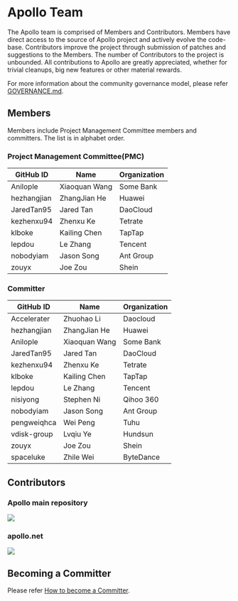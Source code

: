 # Apollo Team

The Apollo team is comprised of Members and Contributors. Members have direct access to the source of Apollo project and actively evolve the code-base. Contributors improve the project through submission of patches and suggestions to the Members. The number of Contributors to the project is unbounded. All contributions to Apollo are greatly appreciated, whether for trivial cleanups, big new features or other material rewards.

For more information about the community governance model, please refer [GOVERNANCE.md](https://github.com/apolloconfig/apollo/blob/master/GOVERNANCE.md).

## Members

Members include Project Management Committee members and committers. The list is in alphabet order.

### Project Management Committee(PMC)

| GitHub ID   | Name          | Organization |
| ----------- | ------------- | ------------ |
| Anilople    | Xiaoquan Wang | Some Bank    |
| hezhangjian | ZhangJian He  | Huawei       |
| JaredTan95  | Jared Tan     | DaoCloud     |
| kezhenxu94  | Zhenxu Ke     | Tetrate      |
| klboke      | Kailing Chen  | TapTap       |
| lepdou      | Le Zhang      | Tencent      |
| nobodyiam   | Jason Song    | Ant Group    |
| zouyx       | Joe Zou       | Shein        |

### Committer

| GitHub ID   | Name          | Organization |
| ----------- | ------------- | ------------ |
| Accelerater | Zhuohao Li    | Daocloud     |
| hezhangjian | ZhangJian He  | Huawei       |
| Anilople    | Xiaoquan Wang | Some Bank    |
| JaredTan95  | Jared Tan     | DaoCloud     |
| kezhenxu94  | Zhenxu Ke     | Tetrate      |
| klboke      | Kailing Chen  | TapTap       |
| lepdou      | Le Zhang      | Tencent      |
| nisiyong    | Stephen Ni    | Qihoo 360    |
| nobodyiam   | Jason Song    | Ant Group    |
| pengweiqhca | Wei Peng      | Tuhu         |
| vdisk-group | Lvqiu Ye      | Hundsun      |
| zouyx       | Joe Zou       | Shein        |
| spaceluke   | Zhile Wei     | ByteDance    |

## Contributors

### Apollo main repository
<img src="https://opencollective.com/apollo/contributors.svg?width=880&button=false" />

### apollo.net
<img src="https://opencollective.com/apollonet/contributors.svg?width=880&button=false" />

## Becoming a Committer

Please refer [How to become a Committer](https://github.com/apolloconfig/apollo/blob/master/GOVERNANCE.md#how-to-become-a-committer).
